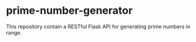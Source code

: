 # prime-number-generator
This repository contain a RESTful Flask API for generating prime numbers in range.
